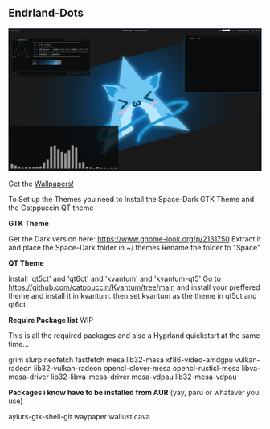 ## Endrland-Dots

<img src="https://raw.githubusercontent.com/EnderSpy29/Endrland-Dots/main/Showoff/Arch-UwU-Showcase.png">

Get the [Wallpapers!](https://github.com/EnderSpy29/Wacky-Walls/)

To Set up the Themes you need to Install the Space-Dark GTK Theme and the Catppuccin QT theme

**GTK Theme**

Get the Dark version here: https://www.gnome-look.org/p/2131750
Extract it and place the Space-Dark folder in ~/.themes
Rename the folder to "Space"

**QT Theme**

Install 'qt5ct' and 'qt6ct' and 'kvantum' and 'kvantum-qt5'
Go to https://github.com/catppuccin/Kvantum/tree/main and install your preffered theme and install it in kvantum.
then set kvantum as the theme in qt5ct and qt6ct

**Require Package list** WIP

This is all the required packages and also a Hyprland quickstart at the same time...

grim slurp neofetch fastfetch mesa lib32-mesa xf86-video-amdgpu vulkan-radeon lib32-vulkan-radeon opencl-clover-mesa opencl-rusticl-mesa libva-mesa-driver lib32-libva-mesa-driver mesa-vdpau lib32-mesa-vdpau

**Packages i know have to be installed from AUR** (yay, paru or whatever you use)

aylurs-gtk-shell-git waypaper wallust cava
